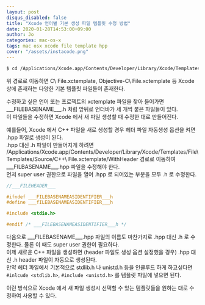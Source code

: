 ```yaml
---
layout: post
disqus_disabled: false
title: "Xcode 언어별 기본 생성 파일 템플릿 수정 방법"
date: 2020-01-28T14:53:00+09:00
author: Jo
categories: mac-os-x
tags: mac osx xcode file template hpp
cover: "/assets/instacode.png"
---
```


~~~bash
$ cd /Applications/Xcode.app/Contents/Developer/Library/Xcode/Templates/File\ Templates/Source/
~~~
위 경로로 이동하면 C\ File.xctemplate, Objective-C\ File.xctemplate 등 Xcode 상에 존재하는 다양한 기본 템플릿 파일들이 존재한다.  
  
수정하고 싶은 언어 또는 프로젝트의 xctemplate 파일을 찾아 들어가면 \_\_\_FILEBASENAME\_\_\_.h 처럼 앞뒤로 언더바가 세 개씩 붙은 파일들이 있다.  
이 파일들을 수정하면 Xcode 에서 새 파일 생성할 때 수정한 대로 만들어진다.  

예를들어, Xcode 에서 C++ 파일을 새로 생성할 경우 헤더 파일 자동생성 옵션을 켜면 .hpp 파일로 생성이 된다.  
.hpp 대신 .h 파일이 만들어지게 하려면 /Applications/Xcode.app/Contents/Developer/Library/Xcode/Templates/File\ Templates/Source/C++\ File.xctemplate/WithHeader 경로로 이동하여 \_\_\_FILBASENAME\_\_\_.hpp 파일을 수정해야 한다.  
먼저 super user 권한으로 파일을 열어 .hpp 로 되어있는 부분을 모두 .h 로 수정한다.
  
~~~cpp
//___FILEHEADER___

#ifndef ___FILEBASENAMEASIDENTIFIER___h
#define ___fILEBASENAMEASIDENTIFIER___h

#include <stdio.h>

#endif /* ___FILEBASENAMEASIDENTIFIER___h */
~~~
  
다음으로 \_\_\_FILEBASENAME\_\_\_.hpp 파일의 이름도 마찬가지로 .hpp 대신 .h 로 수정한다. 물론 이 때도 super user 권한이 필요하다.  
이제 새로운 C++ 파일을 생성하면 (header 파일도 생성 옵션 설정했을 경우) .hpp 대신 .h header 파일이 자동으로 생성된다.  
만약 헤더 파일에서 기본적으로 stdlib.h 나 unistd.h 등을 인클루드 하게 하고싶다면 ```#inlcude <stdlib.h>```, ```#include <unistd.h>``` 를 템플릿 파일에 넣으면 된다.  

이런 방식으로 Xcode 에서 새 파일 생성시 선택할 수 있는 템플릿들을 원하는 대로 수정하여 사용할 수 있다.  